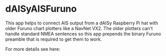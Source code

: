 # dAISyAISFuruno
This app helps to connect AIS output from a dAISy Raspberry Pi hat with older Furuno chart plotters like a NavNet VX2. The older plotters can't handle standard NMEA sentences so this app prepends the binary Furuno preamble
that is required to get them to work. 

For more details see here:
